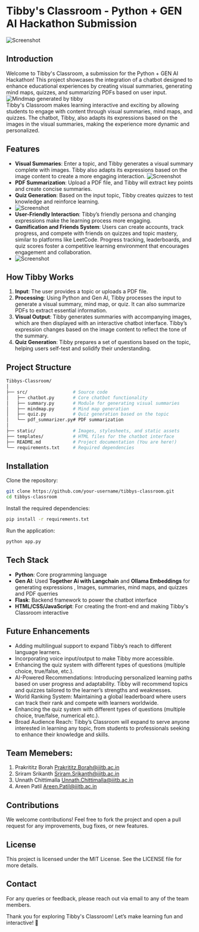# Tibby's Classroom - Python + GEN AI Hackathon Submission
![Screenshot](screenshots/home_page.png)
## Introduction

Welcome to Tibby's Classroom, a submission for the Python + GEN AI Hackathon! This project showcases the integration of a chatbot designed to enhance educational experiences by creating visual summaries, generating mind maps, quizzes, and summarizing PDFs based on user input.
![Mindmap generated by tibby](screenshots/mind-map.jpg)</br>
Tibby's Classroom makes learning interactive and exciting by allowing students to engage with content through visual summaries, mind maps, and quizzes. The chatbot, Tibby, also adapts its expressions based on the images in the visual summaries, making the experience more dynamic and personalized.
## Features

- **Visual Summaries**: Enter a topic, and Tibby generates a visual summary complete with images. Tibby also adapts its expressions based on the image content to create a more engaging interaction.
  ![Screenshot](screenshots/b.png)<br>
- **PDF Summarization**: Upload a PDF file, and Tibby will extract key points and create concise summaries.
- **Quiz Generation**: Based on the input topic, Tibby creates quizzes to test knowledge and reinforce learning.
- ![Screenshot](screenshots/a.png)<br>
- **User-Friendly Interaction**: Tibby’s friendly persona and changing expressions make the learning process more engaging.
- **Gamification and Friends System**: Users can create accounts, track progress, and compete with friends on quizzes and topic mastery, similar to platforms like LeetCode. Progress tracking, leaderboards, and quiz scores foster a competitive learning environment that encourages engagement and collaboration.
- ![Screenshot](screenshots/friends.png)<br>


## How Tibby Works

1. **Input**: The user provides a topic or uploads a PDF file.
2. **Processing**: Using Python and Gen AI, Tibby processes the input to generate a visual summary, mind map, or quiz. It can also summarize PDFs to extract essential information.
3. **Visual Output**: Tibby generates summaries with accompanying images, which are then displayed with an interactive chatbot interface. Tibby’s expression changes based on the image content to reflect the tone of the summary.
4. **Quiz Generation**: Tibby prepares a set of questions based on the topic, helping users self-test and solidify their understanding.

## Project Structure

```bash
Tibbys-Classroom/
│
├── src/                 # Source code
│   ├── chatbot.py       # Core chatbot functionality
│   ├── summary.py       # Module for generating visual summaries
│   ├── mindmap.py       # Mind map generation
│   ├── quiz.py          # Quiz generation based on the topic
│   └── pdf_summarizer.py# PDF summarization
│
├── static/              # Images, stylesheets, and static assets
├── templates/           # HTML files for the chatbot interface
├── README.md            # Project documentation (You are here!)
└── requirements.txt     # Required dependencies
```
## Installation
Clone the repository:
```bash
git clone https://github.com/your-username/tibbys-classroom.git
cd tibbys-classroom
```
Install the required dependencies:
```bash
pip install -r requirements.txt
```
Run the application:
```bash
python app.py
```
## Tech Stack
- **Python**: Core programming language
- **Gen AI**: Used **Together Ai with Langchain** and **Ollama Embeddings** for generating expressions , Images, summaries, mind maps, and quizzes and PDF querries
- **Flask**: Backend framework to power the chatbot interface
- **HTML/CSS/JavaScript**: For creating the front-end and making Tibby's Classroom interactive
## Future Enhancements
- Adding multilingual support to expand Tibby’s reach to different language learners.
- Incorporating voice input/output to make Tibby more accessible.
- Enhancing the quiz system with different types of questions (multiple choice, true/false, etc.).
- AI-Powered Recommendations: Introducing personalized learning paths based on user progress and adaptability. Tibby will recommend topics and quizzes tailored to the learner’s strengths and weaknesses.
- World Ranking System: Maintaining a global leaderboard where users can track their rank and compete with learners worldwide.
- Enhancing the quiz system with different types of questions (multiple choice, true/false, numerical etc.).
- Broad Audience Reach: Tibby’s Classroom will expand to serve anyone interested in learning any topic, from students to professionals seeking to enhance their knowledge and skills.

## Team Memebers:
1. Prakrititz Borah  Prakrititz.Borah@iiitb.ac.in
2. Sriram Srikanth  Sriram.Srikanth@iiitb.ac.in
3. Unnath Chittimalla    Unnath.Chittimalla@iiitb.ac.in
4. Areen Patil  Areen.Patil@iiitb.ac.in

## Contributions
We welcome contributions! Feel free to fork the project and open a pull request for any improvements, bug fixes, or new features.

## License
This project is licensed under the MIT License. See the LICENSE file for more details.

## Contact
For any queries or feedback, please reach out via email to any of the team members.

Thank you for exploring Tibby's Classroom! Let’s make learning fun and interactive! 🌟

